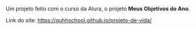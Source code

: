 Um projeto feito com o curso da Alura, o projeto **Meus Objetivos do Ano**.

Link do site: https://guhhschool.github.io/projeto-de-vida/
